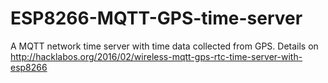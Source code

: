 # ESP8266-MQTT-GPS-time-server
A MQTT network time server with time data collected from GPS.
Details on http://hacklabos.org/2016/02/wireless-mqtt-gps-rtc-time-server-with-esp8266

